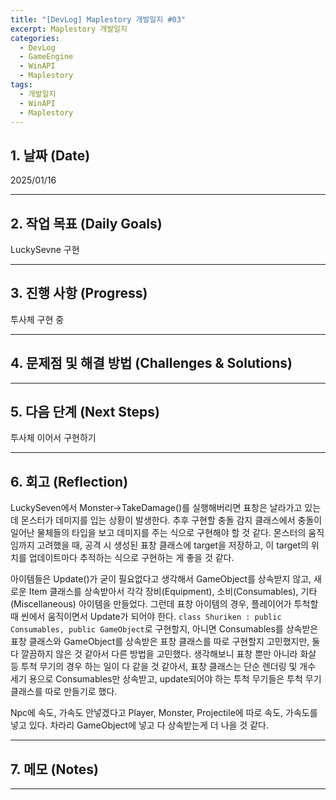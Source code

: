 ```yaml
---
title: "[DevLog] Maplestory 개발일지 #03"
excerpt: Maplestory 개발일지
categories:
  - DevLog
  - GameEngine
  - WinAPI
  - Maplestory
tags:
  - 개발일지
  - WinAPI
  - Maplestory
---
```

## 1. 날짜 (Date)

2025/01/16

---

## 2. 작업 목표 (Daily Goals)

LuckySevne 구현

---

## 3. 진행 사항 (Progress)

투사체 구현 중

---

## 4. 문제점 및 해결 방법 (Challenges & Solutions)


---

## 5. 다음 단계 (Next Steps)

투사체 이어서 구현하기

---

## 6. 회고 (Reflection)

LuckySeven에서 Monster->TakeDamage()를 실행해버리면 표창은 날라가고 있는데 몬스터가 데미지를 입는 상황이 발생한다. 추후 구현할 충돌 감지 클래스에서 충돌이 일어난 물체들의 타입을 보고 데미지를 주는 식으로 구현해야 할 것 같다. 몬스터의 움직임까지 고려했을 때, 공격 시 생성된 표창 클래스에 target을 저장하고, 이 target의 위치를 업데이트마다 추적하는 식으로 구현하는 게 좋을 것 같다.

아이템들은 Update()가 굳이 필요없다고 생각해서 GameObject를 상속받지 않고, 새로운 Item 클래스를 상속받아서 각각 장비(Equipment), 소비(Consumables), 기타(Miscellaneous) 아이템을 만들었다. 그런데 표창 아이템의 경우, 플레이어가 투척할 때 씬에서 움직이면서 Update가 되어야 한다. `class Shuriken : public Consumables, public GameObject`로 구현할지, 아니면 Consumables를 상속받은 표창 클래스와 GameObject를 상속받은 표창 클래스를 따로 구현할지 고민했지만, 둘다 깔끔하지 않은 것 같아서 다른 방법을 고민했다. 생각해보니 표창 뿐만 아니라 화살 등 투척 무기의 경우 하는 일이 다 같을 것 같아서, 표창 클래스는 단순 렌더링 및 개수 세기 용으로 Consumables만 상속받고, update되어야 하는 투척 무기들은 투척 무기 클래스를 따로 만들기로 했다.

Npc에 속도, 가속도 안넣겠다고 Player, Monster, Projectile에 따로 속도, 가속도를 넣고 있다. 차라리 GameObject에 넣고 다 상속받는게 더 나을 것 같다.


---

## 7. 메모 (Notes)


---

